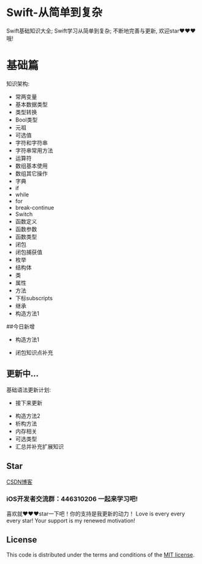 # Swift-从简单到复杂
Swift基础知识大全; Swift学习从简单到复杂; 不断地完善与更新, 欢迎star❤️❤️❤️哦!

基础篇
===
知识架构:

- 常两变量
- 基本数据类型
- 类型转换
- Bool类型
- 元祖
- 可选值
- 字符和字符串
- 字符串常用方法
- 运算符
- 数组基本使用
- 数组其它操作
- 字典
- if
- while
- for
- break-continue
- Switch
- 函数定义
- 函数参数
- 函数类型
- 闭包
- 闭包捕获值
- 枚举
- 结构体
- 类
- 属性
- 方法
- 下标subscripts
- 继承
- 构造方法1

##今日新增

- 构造方法1

- 闭包知识点补充

## 更新中...
基础语法更新计划:

* 接下来更新

- 构造方法2
- 析构方法
- 内存相关
- 可选类型
- 汇总并补充扩展知识



## Star

[CSDN博客](http://blog.csdn.net/qq_31810357)    

### iOS开发者交流群：446310206 一起来学习吧!

喜欢就❤️❤️❤️star一下吧！你的支持是我更新的动力！ Love is every every every star! Your support is my renewed motivation!


## License

This code is distributed under the terms and conditions of the [MIT license](LICENSE).